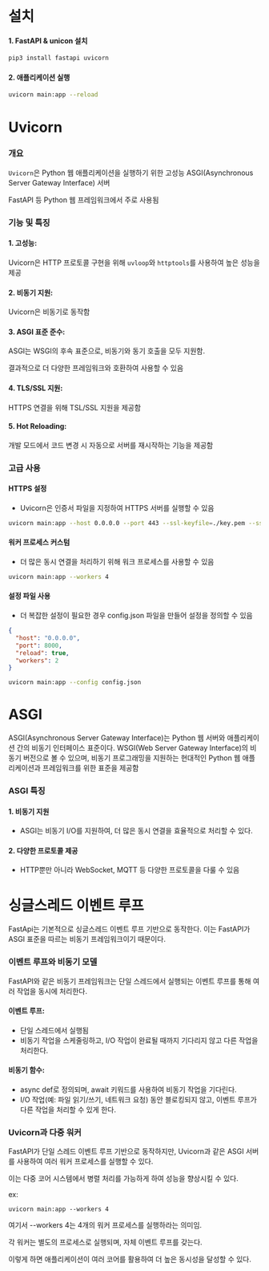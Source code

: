 # 설치

#### 1. FastAPI & unicon 설치

```bash
pip3 install fastapi uvicorn
```

#### 2. 애플리케이션 실행
```bash
uvicorn main:app --reload
```

# Uvicorn

### 개요

`Uvicorn`은 Python 웹 애플리케이션을 실행하기 위한 고성능 ASGI(Asynchronous Server Gateway Interface) 서버

FastAPI 등 Python 웹 프레임워크에서 주로 사용됨

### 기능 및 특징

#### 1. 고성능:

Uvicorn은 HTTP 프로토콜 구현을 위해 `uvloop`와 `httptools`를 사용하여 높은 성능을 제공

#### 2. 비동기 지원:

Uvicorn은 비동기로 동작함

#### 3. ASGI 표준 준수:

ASGI는 WSGI의 후속 표준으로, 비동기와 동기 호출을 모두 지원함.

결과적으로 더 다양한 프레임워크와 호환하여 사용할 수 있음

#### 4. TLS/SSL 지원:

HTTPS 연결을 위해 TSL/SSL 지원을 제공함

#### 5. Hot Reloading:

개발 모드에서 코드 변경 시 자동으로 서버를 재시작하는 기능을 제공함

### 고급 사용

#### HTTPS 설정

- Uvicorn은 인증서 파일을 지정하여 HTTPS 서버를 실행할 수 있음

```bash
uvicorn main:app --host 0.0.0.0 --port 443 --ssl-keyfile=./key.pem --ssl-certfile=./cert.pem
```

#### 워커 프로세스 커스텀

- 더 많은 동시 연결을 처리하기 위해 워크 프로세스를 사용할 수 있음

```bash
uvicorn main:app --workers 4
```

#### 설정 파일 사용

- 더 복잡한 설정이 필요한 경우 config.json 파일을 만들어 설정을 정의할 수 있음

```json
{
  "host": "0.0.0.0",
  "port": 8000,
  "reload": true,
  "workers": 2
}
```

```bash
uvicorn main:app --config config.json
```

# ASGI

ASGI(Asynchronous Server Gateway Interface)는 Python 웹 서버와 애플리케이션 간의 비동기 인터페이스 표준이다.
WSGI(Web Server Gateway Interface)의 비동기 버전으로 볼 수 있으며, 비동기 프로그래밍을 지원하는 현대적인 Python 웹 애플리케이션과 프레임워크를 위한 표준을 제공함

### ASGI 특징

#### 1. 비동기 지원

- ASGI는 비동기 I/O를 지원하여, 더 많은 동시 연결을 효율적으로 처리할 수 있다.

#### 2. 다양한 프로토콜 제공

- HTTP뿐만 아니라 WebSocket, MQTT 등 다양한 프로토콜을 다룰 수 있음

# 싱글스레드 이벤트 루프

FastApi는 기본적으로 싱글스레드 이벤트 루프 기반으로 동작한다. 
이는 FastAPI가 ASGI 표준을 따르는 비동기 프레임워크이기 때문이다.

### 이벤트 루프와 비동기 모델

FastAPI와 같은 비동기 프레임워크는 단일 스레드에서 실행되는 이벤트 루프를 통해 여러 작업을 동시에 처리한다.

#### 이벤트 루프:

- 단일 스레드에서 실행됨
- 비동기 작업을 스케줄링하고, I/O 작업이 완료될 때까지 기다리지 않고 다른 작업을 처리한다.

#### 비동기 함수:

- async def로 정의되며, await 키워드를 사용하여 비동기 작업을 기다린다.
- I/O 작업(예: 파일 읽기/쓰기, 네트워크 요청) 동안 블로킹되지 않고, 이벤트 루프가 다른 작업을 처리할 수 있게 한다.

### Uvicorn과 다중 워커

FastAPI가 단일 스레드 이벤트 루프 기반으로 동작하지만, Uvicorn과 같은 ASGI 서버를 사용하여 여러 워커 프로세스를 실행할 수 있다.

이는 다중 코어 시스템에서 병렬 처리를 가능하게 하여 성능을 향상시킬 수 있다.

ex:
```shell
uvicorn main:app --workers 4
```
여기서 --workers 4는 4개의 워커 프로세스를 실행하라는 의미임.

각 워커는 별도의 프로세스로 실행되며, 자체 이벤트 루프를 갖는다. 

이렇게 하면 애플리케이션이 여러 코어를 활용하여 더 높은 동시성을 달성할 수 있다.